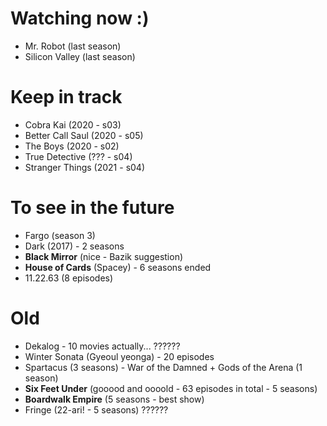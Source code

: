 # Watching now :)

- Mr. Robot (last season)
- Silicon Valley (last season)

# Keep in track

- Cobra Kai (2020 - s03)
- Better Call Saul (2020 - s05)
- The Boys (2020 - s02)
- True Detective (??? - s04)
- Stranger Things (2021 - s04)

# To see in the future

- Fargo (season 3)
- Dark (2017) - 2 seasons
- **Black Mirror** (nice - Bazik suggestion)
- **House of Cards** (Spacey) - 6 seasons ended
- 11.22.63 (8 episodes)

# Old

- Dekalog - 10 movies actually... ??????
- Winter Sonata (Gyeoul yeonga) - 20 episodes
- Spartacus (3 seasons) - War of the Damned + Gods of the Arena (1 season)
- **Six Feet Under** (gooood and oooold - 63 episodes in total - 5 seasons)
- **Boardwalk Empire** (5 seasons - best show)
- Fringe (22-ari! - 5 seasons) ??????
